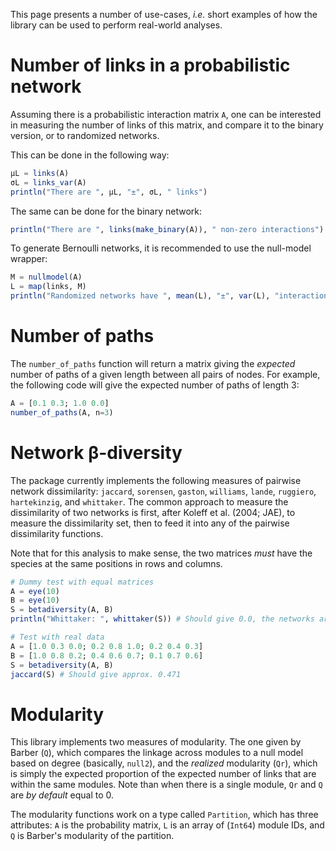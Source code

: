 This page presents a number of use-cases, *i.e.* short examples of how the
library can be used to perform real-world analyses.

# Number of links in a probabilistic network

Assuming there is a probabilistic interaction matrix `A`, one can be interested
in measuring the number of links of this matrix, and compare it to the binary
version, or to randomized networks.

This can be done in the following way:

``` julia
μL = links(A)
σL = links_var(A)
println("There are ", μL, "±", σL, " links")
```

The same can be done for the binary network:

``` julia
println("There are ", links(make_binary(A)), " non-zero interactions")
```

To generate Bernoulli networks, it is recommended to use the null-model wrapper:

``` julia
M = nullmodel(A)
L = map(links, M)
println("Randomized networks have ", mean(L), "±", var(L), "interactions")
```

# Number of paths

The `number_of_paths` function will return a matrix giving the *expected* number
of paths of a given length between all pairs of nodes. For example, the
following code will give the expected number of paths of length 3:

``` julia
A = [0.1 0.3; 1.0 0.0]
number_of_paths(A, n=3)
```

# Network β-diversity

The package currently implements the following measures of pairwise network
dissimilarity: `jaccard`, `sorensen`, `gaston`, `williams`, `lande`, `ruggiero`,
`hartekinzig`, and `whittaker`. The common approach to measure the dissimilarity
of two networks is first, after Koleff et al. (2004; JAE), to measure the
dissimilarity set, then to feed it into any of the pairwise dissimilarity
functions.

Note that for this analysis to make sense, the two matrices *must* have the
species at the same positions in rows and columns.

``` julia
# Dummy test with equal matrices
A = eye(10)
B = eye(10)
S = betadiversity(A, B)
println("Whittaker: ", whittaker(S)) # Should give 0.0, the networks are similar

# Test with real data
A = [1.0 0.3 0.0; 0.2 0.8 1.0; 0.2 0.4 0.3]
B = [1.0 0.8 0.2; 0.4 0.6 0.7; 0.1 0.7 0.6]
S = betadiversity(A, B)
jaccard(S) # Should give approx. 0.471
```

# Modularity

This library implements two measures of modularity. The one given by Barber
(`Q`), which compares the linkage across modules to a null model based on degree
(basically, `null2`), and the *realized* modularity (`Qr`), which is simply the
expected proportion of the expected number of links that are within the same
modules. Note than when there is a single module, `Qr` and `Q` are *by default*
equal to 0.

The modularity functions work on a type called `Partition`, which has three
attributes: `A` is the probability matrix, `L` is an array of (`Int64`) module
IDs, and `Q` is Barber's modularity of the partition.

